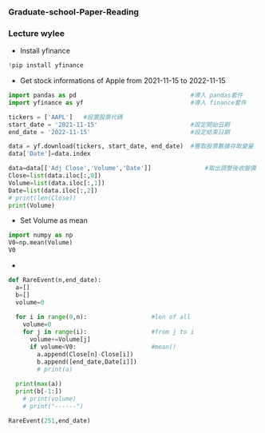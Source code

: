 ### Graduate-school-Paper-Reading
### Lecture wylee

- Install yfinance
```python
!pip install yfinance
```

- Get stock informations of Apple from  2021-11-15 to 2022-11-15
```python
import pandas as pd                                #導入 pandas套件
import yfinance as yf                              #導入 finance套件

tickers = ['AAPL']   #設置股票代碼
start_date = '2021-11-15'                          #設定開始日期
end_date = '2022-11-15'                            #設定結束日期

data = yf.download(tickers, start_date, end_date)  #獲取股票數據存取變量
data['Date']=data.index

data=data[['Adj Close','Volume','Date']]               #取出調整後收盤價
Close=list(data.iloc[:,0])
Volume=list(data.iloc[:,1])
Date=list(data.iloc[:,2])
# print(len(Close))
print(Volume)
```
- Set Volume as mean 
```python
import numpy as np
V0=np.mean(Volume)
V0
```

- 
```python
def RareEvent(n,end_date):
  a=[]
  b=[]
  volume=0
  
  for i in range(0,n):                  #len of all
    volume=0
    for j in range(i):                  #from j to i
      volume+=Volume[j]
      if volume<V0:                     #mean()
        a.append(Close[n]-Close[i])
        b.append([end_date,Date[i]])
        # print(a)
        
  print(max(a))
  print(b[-1:])
    # print(volume)
    # print("------")

RareEvent(251,end_date)
```

